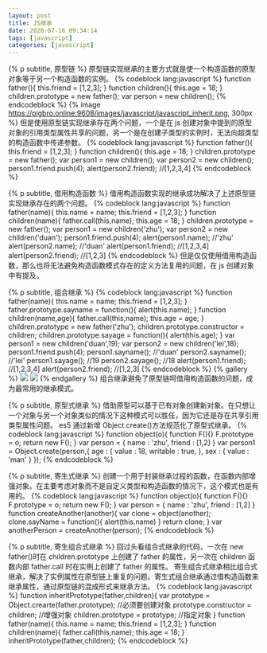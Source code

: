 ```yaml
---
layout: post
title: JS继承
date: 2020-07-16 09:34:14
tags: [javascript]
categories: [javascript]
---
```


{% p subtitle, 原型链 %}
原型链实现继承的主要方式就是使一个构造函数的原型对象等于另一个构造函数的实例。
{% codeblock lang:javascript %}
function father(){
this.friend = [1,2,3];
}
function children(){
this.age = 18;
}
children.prototype = new father();
var person = new children();
{% endcodeblock %}
{% image https://pigbro.online:9608/images/javascript/javascript_inherit.png, 300px %}
但是使用原型链实现继承存在两个问题，一个是在 js 创建对象中提到的原型对象的引用类型属性共享的问题，另一个是在创建子类型的实例时，无法向超类型的构造函数中传递参数。
{% codeblock lang:javascript %}
function father(){
this.friend = [1,2,3];
}
function children(){
this.age = 18;
}
children.prototype = new father();
var person1 = new children();
var person2 = new children();
person1.friend.push(4);
alert(person2.friend); //[1,2,3,4]
{% endcodeblock %}

{% p subtitle, 借用构造函数 %}
借用构造函数实现的继承成功解决了上述原型链实现继承存在的两个问题。
{% codeblock lang:javascript %}
function father(name){
this.name = name;
this.friend = [1,2,3];
}
function children(name){
father.call(this,name);
this.age = 18;
}
children.prototype = new father();
var person1 = new children('zhu');
var person2 = new children('duan');
person1.friend.push(4);
alert(person1.name); //'zhu'
alert(person2.name); //'duan'
alert(person1.friend); //[1,2,3,4]
alert(person2.friend); //[1,2,3]
{% endcodeblock %}
但是仅仅使用借用构造函数，那么也将无法避免构造函数模式存在的定义方法复用的问题，在 js 创建对象中有提及。

{% p subtitle, 组合继承 %}
{% codeblock lang:javascript %}
function father(name){
this.name = name;
this.friend = [1,2,3];
}
father.prototype.sayname = function(){
alert(this.name);
}
function children(name,age){
father.call(this,name);
this.age = age;
}
children.prototype = new father('zhu');
children.prototype.constructor = children;
children.prototype.sayage = function(){
alert(this.age);
}
var person1 = new children('duan',19);
var person2 = new children('lei',18);
person1.friend.push(4);
person1.sayname(); //'duan'
person2.sayname(); //'lei'
person1.sayage(); //19
person2.sayage(); //18
alert(person1.friend); //[1,2,3,4]
alert(person2.friend); //[1,2,3]
{% endcodeblock %}
{% gallery %}
![](https://pigbro.online:9608/images/javascript/javascript_inherit2.png)
![](https://pigbro.online:9608/images/javascript/javascript_inherit1.png)
{% endgallery %}
组合继承避免了原型链呵借用构造函数的问题，成为最常用的继承模式。

{% p subtitle, 原型式继承 %}
借助原型可以基于已有对象创建新对象。在只想让一个对象与另一个对象类似的情况下这种模式可以胜任，因为它还是存在共享引用类型属性问题。
es5 通过新增 Object.create()方法规范化了原型式继承。
{% codeblock lang:javascript %}
function object(o){
function F(){}
F.prototype = o;
return new F();
}
var person = {
name : 'zhu',
friend : [1,2]
}
var person1 = Object.create(person,{
age : {
value : 18,
writable : true,
},
sex : {
value : 'man'
}
});
{% endcodeblock %}

{% p subtitle, 寄生式继承 %}
创建一个用于封装继承过程的函数，在函数内部增强对象。在主要考虑对象而不是自定义类型和构造函数的情况下，这个模式也是有用的。
{% codeblock lang:javascript %}
function object(o){
function F(){}
F.prototype = o;
return new F();
}
var person = {
name : 'zhu',
friend : [1,2]
}
function createAnother(another){
var clone = object(another);
clone.sayName = function(){
alert(this.name)
}
return clone;
}
var anotherPerson = createAnother(person);
{% endcodeblock %}

{% p subtitle, 寄生组合式继承 %}
回过头看组合式继承的代码，一次在 new father()时在 children.prototype 上创建了 father 的属性，另一次在 children 函数内部 father.call 时在实例上创建了 father 的属性。
寄生组合式继承相比组合式继承，解决了实例属性在原型链上重复的问题。寄生式组合继承通过借构造函数来继承属性，通过原型链的混成形式来继承方法。
{% codeblock lang:javascript %}
function inheritPrototype(father,children){
var prototype = Object.crearte(father.prototype); //必须要创建对象
prototype.constructor = children; //增强对象
children.prototype = prototype; //指定对象
}
function father(name){
this.name = name;
this.friend = [1,2,3];
}
function children(name){
father.call(this,name);
this.age = 18;
}
inheritPrototype(father,children);
{% endcodeblock %}
